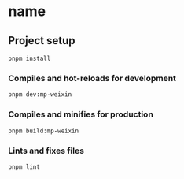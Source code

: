# name

## Project setup
```
pnpm install
```

### Compiles and hot-reloads for development
```
pnpm dev:mp-weixin
```

### Compiles and minifies for production
```
pnpm build:mp-weixin
```

### Lints and fixes files
```
pnpm lint
```